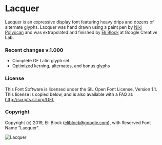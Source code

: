 # Lacquer

Lacquer is an expressive display font featuring heavy drips and dozens of alternate glyphs. Lacquer was hand drawn using a paint pen by [Niki Polyocan](https://www.nikipolyocan.com/) and was extrapolated and finished by [Eli Block](https://eli-block.com/) at Google Creative Lab.


### Recent changes v.1.000

* Complete GF Latin glyph set
* Optimized kerning, alternates, and bonus glyphs

### License

This Font Software is licensed under the SIL Open Font License, Version 1.1.
This license is copied below, and is also available with a FAQ at:
http://scripts.sil.org/OFL

### Copyright

Copyright (c) 2019, Eli Block (eliblock@google.com),
with Reserved Font Name "Lacquer".

![Lacquer](/documentation/Comfortaa%20Light.png)

